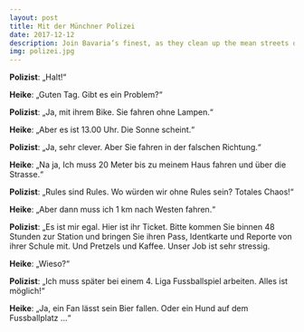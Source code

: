 ```yaml
---
layout: post
title: Mit der Münchner Polizei
date: 2017-12-12
description: Join Bavaria’s finest, as they clean up the mean streets of Munich …
img: polizei.jpg
---
```


**Polizist**: „Halt!“

**Heike**: „Guten Tag. Gibt es ein Problem?“

**Polizist**: „Ja, mit ihrem Bike. Sie fahren ohne Lampen.“

**Heike**: „Aber es ist 13.00 Uhr. Die Sonne scheint.“

**Polizist**: „Ja, sehr clever. Aber Sie fahren in der falschen Richtung.“

**Heike**: „Na ja,  Ich muss 20 Meter bis zu meinem Haus fahren und über die Strasse.“

**Polizist**: „Rules sind Rules. Wo würden wir ohne Rules sein? Totales Chaos!“

**Heike**: „Aber dann muss ich 1 km nach Westen fahren.“

**Polizist**: „Es ist mir egal. Hier ist ihr Ticket. Bitte kommen Sie binnen 48 Stunden zur Station und bringen Sie ihren Pass, Identkarte und Reporte von ihrer Schule mit. Und Pretzels und Kaffee. Unser Job ist sehr stressig.

**Heike**: „Wieso?“

**Polizist**: „Ich muss später bei einem 4. Liga Fussballspiel arbeiten. Alles ist möglich!“

**Heike**: „Ja, ein Fan lässt sein Bier fallen. Oder ein Hund auf dem Fussballplatz …“
